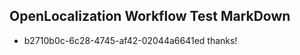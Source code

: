 ## OpenLocalization Workflow Test MarkDown
* b2710b0c-6c28-4745-af42-02044a6641ed thanks!

<!--HONumber=Aug16_HO2-->


